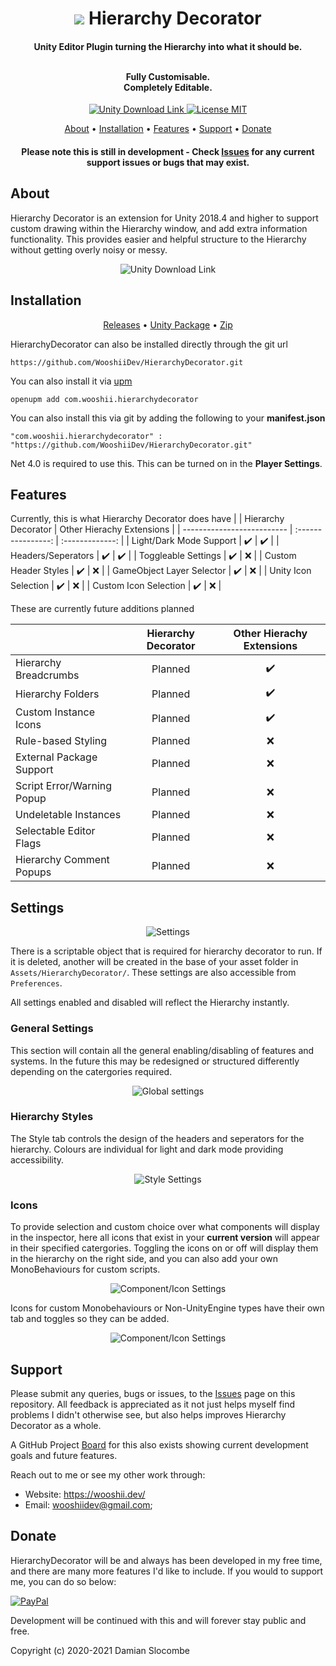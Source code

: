 <h1 align="center">  
 <img src="https://wooshii.dev/img/work/hierarchydecorator.png">
 Hierarchy Decorator
</h1>

<h4 align="center"> Unity Editor Plugin turning the Hierarchy into what it should be. <br><br>
 
 Fully Customisable. <br>
 Completely Editable.</h4>

<p align="center">
 <a href="https://unity3d.com/get-unity/download">
 <img src="https://img.shields.io/badge/unity-2018.4%2B-blue.svg" alt="Unity Download Link">
 <a href="https://github.com/WooshiiDev/HierarchyDecorator/blob/master/LICENSE">
 <img src="https://img.shields.io/badge/License-MIT-brightgreen.svg" alt="License MIT">
</p>
  

<p align="center">
  <a href="#about">About</a> •
  <a href="#installation">Installation</a> •
  <a href="#features">Features</a> •
  <a href="#support">Support</a> •
  <a href="#donate">Donate</a>
</p>

<h4 align="center">
Please note this is still in development - Check <a href="https://github.com/WooshiiDev/HierarchyDecorator/issues">Issues</a> for any current support issues or bugs that may exist.
</h4>
  
## About


Hierarchy Decorator is an extension for Unity 2018.4 and higher to support custom drawing within the Hierarchy window, and add extra information functionality. This provides easier and helpful structure to the Hierarchy without getting overly noisy or messy. 

<p align="center">
<img src="https://i.imgur.com/YCiU6zn.png" alt="Unity Download Link">
</p>

## Installation
<p align="center">
  <a href="https://github.com/WooshiiDev/HierarchyDecorator/releases">Releases</a> • <a href="https://github.com/WooshiiDev/HierarchyDecorator/releases/download/v0.8.5/HierarchyDecorator.v0.8.5.unitypackage">Unity Package</a> • <a href="https://github.com/WooshiiDev/HierarchyDecorator/archive/master.zip">Zip</a> 
</p>
  

HierarchyDecorator can also be installed directly through the git url
```
https://github.com/WooshiiDev/HierarchyDecorator.git
```

You can also install it via [upm](https://openupm.com/)

```
openupm add com.wooshii.hierarchydecorator
```

You can also install this via git by adding the following to your **manifest.json**
```
"com.wooshii.hierarchydecorator" : "https://github.com/WooshiiDev/HierarchyDecorator.git"
```
Net 4.0 is required to use this. This can be turned on in the **Player Settings**.

## Features

Currently, this is what Hierarchy Decorator does have
|                            | Hierarchy Decorator  | Other Hierachy Extensions |
| -------------------------- | :----------------: | :-------------:   |
| Light/Dark Mode Support    |         ✔️         |        ✔️        |
| Headers/Seperators         |         ✔️         |        ✔️        |
| Toggleable Settings        |         ✔️         |        ❌        |
| Custom Header Styles       |         ✔️         |        ❌        |
| GameObject Layer Selector  |         ✔️         |        ❌        |
| Unity Icon Selection       |         ✔️         |        ❌        |
| Custom Icon Selection      |         ✔️         |        ❌        |

These are currently future additions planned

|                            | Hierarchy Decorator | Other Hierachy Extensions |
| -------------------------- | :----------------:  | :-------------:   |
| Hierarchy Breadcrumbs      |         Planned     |        ✔️        |
| Hierarchy Folders          |         Planned     |        ✔️        |
| Custom Instance Icons      |         Planned     |        ✔️        |
| Rule-based Styling         |         Planned     |        ❌        |
| External Package Support   |         Planned     |        ❌        |
| Script Error/Warning Popup |         Planned     |        ❌        |
| Undeletable Instances      |         Planned     |        ❌        |
| Selectable Editor Flags    |         Planned     |        ❌        |
| Hierarchy Comment Popups   |         Planned     |        ❌        |

## Settings
<p align="center">
 <img src="https://i.imgur.com/FeZaopz.png" alt="Settings">
</p>

There is a scriptable object that is required for hierarchy decorator to run. If it is deleted, another will be created in the base of your asset folder in `Assets/HierarchyDecorator/`. These settings are also accessible from `Preferences`.

All settings enabled and disabled will reflect the Hierarchy instantly.
<p>
 <h3>General Settings</h3>

This section will contain all the general enabling/disabling of features and systems. In the future this may be redesigned or structured differently depending on the catergories required.
 </p>
</p>
<p align="center">
 <img src="https://i.imgur.com/6J0Pw9a.png" alt="Global settings">
</p>

<p>
 <h3>Hierarchy Styles</h3>
 
  The Style tab controls the design of the headers and seperators for the hierarchy. Colours are individual for light and dark mode providing accessibility.
 </p>
</p>
<p align="center">
 <img src="https://i.imgur.com/6zfMz61.png" alt="Style Settings">
</p>
 
<p>
 <h3>Icons</h3>
 
 To provide selection and custom choice over what components will display in the inspector, here all icons that exist in your **current version** will appear in their specified catergories. Toggling the icons on or off will display them in the hierarchy on the right side, and you can also add your own MonoBehaviours for custom scripts.
</p>
</p>
<p align="center">
 <img src="https://i.imgur.com/Itr5KXX.png" alt="Component/Icon Settings">
</p>
<p>
Icons for custom Monobehaviours or Non-UnityEngine types have their own tab and toggles so they can be added. 
</p>
<p align="center">
 <img src="https://i.imgur.com/P3ftsD0.png" alt="Component/Icon Settings">
</p>



## Support
Please submit any queries, bugs or issues, to the [Issues](https://github.com/WooshiiDev/HierarchyDecorator/issues) page on this repository. All feedback is appreciated as it not just helps myself find problems I didn't otherwise see, but also helps improves Hierarchy Decorator as a whole.

A GitHub Project [Board](https://github.com/users/WooshiiDev/projects/1) for this also exists showing current development goals and future features.

Reach out to me or see my other work through:

 - Website: https://wooshii.dev/
 - Email: wooshiidev@gmail.com;

## Donate
HierarchyDecorator will be and always has been developed in my free time, and there are many more features I'd like to include. If you would to support me, you can do so below:

[![PayPal](https://www.paypalobjects.com/en_US/i/btn/btn_donateCC_LG.gif)](https://paypal.me/Wooshii?locale.x=en_GB)

Development will be continued with this and will forever stay public and free.

Copyright (c) 2020-2021 Damian Slocombe
